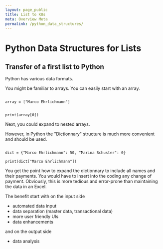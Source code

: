```yaml
---
layout: page_public
title: List to K8s
meta: Overview Meta
permalink: /python_data_structures/
---
```


# Python Data Structures for Lists

## Transfer of a first list to Python

Python has various data formats. 

You might be familiar to arrays. You can easily start with an array.

<code>
array = ["Marco Ehrlichmann"]
<br>
print(array[0])
</code>


Next, you could expand to nested arrays. 

However, in Python the "Dictionnary" structure is much more convenient and should be used. 

<code>
dict = {"Marco Ehrlichmann": 50, "Marina Schuster": 0} <br>
print(dict["Marco Ehrlichmann"])
</code>

You get the point how to expand the dictionnary to include all names and their payments. 
You would have to insert into the coding any change of payment. Obviously, this is more tedious and error-prone than maintaining the data in an Excel.

The benefit start with
on the input side
- automated data input
- data separation (master data, transactional data)
- more user friendly UIs
- data enhancements

and on the output side 
- data analysis
